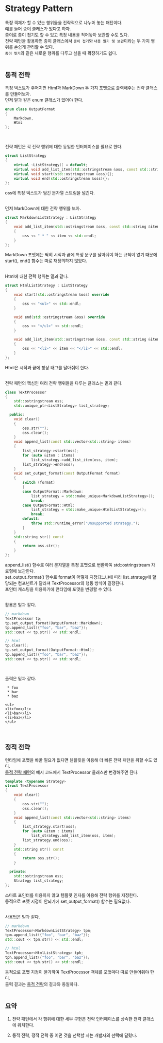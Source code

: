 # Strategy Pattern  

특정 객체가 할 수 있는 행위들을 전략적으로 나누어 놓는 패턴이다.  
예를 들어 종이 클래스가 있다고 하자.  
종이로 종이 접기도 할 수 있고 특정 내용을 적어놓아 보관할 수도 있다.  
전략 패턴을 활용하면 종이 클래스에서 ```종이 접기```와 ```내용 필기 및 보관```이라는 두 가지 행위를 손쉽게 관리할 수 있다.  
```종이 찢기```와 같은 새로운 행위를 다루고 싶을 때 확장하기도 쉽다.  
&nbsp;  

## 동적 전략  

특정 텍스트가 주어지면 Html과 MarkDown 두 가지 포맷으로 출력해주는 전략 클래스를 만들어보자.  
먼저 밑과 같은 enum 클래스가 있어야 한다.  
```c++
enum class OutputFormat
{
    Markdown,
    Html
};
```
&nbsp;  

전략 패턴은 각 전략 행위에 대한 동일한 인터페이스를 필요로 한다.  
```c++
struct ListStrategy
{
    virtual ~ListStrategy() = default;
    virtual void add_list_item(std::ostringstream &oss, const std::string &item){};
    virtual void start(std::ostringstream &oss){};
    virtual void end(std::ostringstream &oss){};
};
```
oss에 특정 텍스트가 담긴 문자열 스트림을 넘긴다.  
&nbsp;  

먼저 MarkDown에 대한 전략 행위를 보자.  
```c++
struct MarkdownListStrategy : ListStrategy
{
    void add_list_item(std::ostringstream &oss, const std::string &item) override
    {
        oss << " * " << item << std::endl;
    }
};
```
MarkDown 포맷에는 딱히 시작과 끝에 특정 문구를 달아줘야 하는 규칙이 없기 때문에 start(), end() 함수는 따로 재정의하지 않았다.  
&nbsp;  

Html에 대한 전략 행위는 밑과 같다.  
```c++
struct HtmlListStrategy : ListStrategy
{
    void start(std::ostringstream &oss) override
    {
        oss << "<ul>" << std::endl;
    }

    void end(std::ostringstream &oss) override
    {
        oss << "</ul>" << std::endl;
    }

    void add_list_item(std::ostringstream &oss, const std::string &item) override
    {
        oss << "<li>" << item << "</li>" << std::endl;
    }
};
```
Html은 시작과 끝에 항상 태그를 달아줘야 한다.  
&nbsp;  

전략 패턴의 핵심인 여러 전략 행위들을 다루는 클래스는 밑과 같다.  
```c++
class TextProcessor
{
    std::ostringstream oss;
    std::unique_ptr<ListStrategy> list_strategy;

  public:
    void clear()
    {
        oss.str("");
        oss.clear();
    }
    void append_list(const std::vector<std::string> items)
    {
        list_strategy->start(oss);
        for (auto &item : items)
            list_strategy->add_list_item(oss, item);
        list_strategy->end(oss);
    }
    void set_output_format(const OutputFormat format)
    {
        switch (format)
        {
        case OutputFormat::Markdown:
            list_strategy = std::make_unique<MarkdownListStrategy>();
            break;
        case OutputFormat::Html:
            list_strategy = std::make_unique<HtmlListStrategy>();
            break;
        default:
            throw std::runtime_error("Unsupported strategy.");
        }
    }
    std::string str() const
    {
        return oss.str();
    }
};
```
append_list() 함수로 여러 문자열을 특정 포맷으로 변환하여 std::ostringstream 자료형에 보관한다.  
set_output_format() 함수로 format이 어떻게 지정되느냐에 따라 list_strategy에 할당되는 컴포넌트가 달라져 TextProcessor의 행동 방식이 결정된다.  
포인터 캐스팅을 이용하기에 런타임에 포맷을 변경할 수 있다.  
&nbsp;  

활용은 밑과 같다.  
```c++
// markdown
TextProcessor tp;
tp.set_output_format(OutputFormat::Markdown);
tp.append_list({"foo", "bar", "baz"});
std::cout << tp.str() << std::endl;

// html
tp.clear();
tp.set_output_format(OutputFormat::Html);
tp.append_list({"foo", "bar", "baz"});
std::cout << tp.str() << std::endl;
```
&nbsp;  

출력은 밑과 같다.  
```
 * foo      
 * bar      
 * baz      

<ul>        
<li>foo</li>
<li>bar</li>
<li>baz</li>
</ul>
```
&nbsp;  

## 정적 전략  

런타임에 포맷을 바꿀 필요가 없다면 템플릿을 이용해 더 빠른 전략 패턴을 취할 수도 있다.  
[동적 전략 패턴](#동적-전략)의 예시 코드에서 TextProcessor 클래스만 변경해주면 된다.  
```c++
template <typename Strategy>
struct TextProcessor
{
    void clear()
    {
        oss.str("");
        oss.clear();
    }
    void append_list(const std::vector<std::string> items)
    {
        list_strategy.start(oss);
        for (auto &item : items)
            list_strategy.add_list_item(oss, item);
        list_strategy.end(oss);
    }
    std::string str() const
    {
        return oss.str();
    }

  private:
    std::ostringstream oss;
    Strategy list_strategy;
};
```
스마트 포인터를 이용하지 않고 템플릿 인자를 이용해 전략 행위를 지정한다.  
동적으로 포맷 지정이 안되기에 set_output_format() 함수는 필요없다.  
&nbsp;  

사용법은 밑과 같다.  
```c++
// markdown
TextProcessor<MarkdownListStrategy> tpm;
tpm.append_list({"foo", "bar", "baz"});
std::cout << tpm.str() << std::endl;

// html
TextProcessor<HtmlListStrategy> tph;
tph.append_list({"foo", "bar", "baz"});
std::cout << tph.str() << std::endl;
```
동적으로 포맷 지정이 불가하여 TextProcessor 객체를 포맷마다 따로 만들어줘야 한다.  
출력 결과는 [동적 전략](#동적-전략)의 결과와 동일하다.  
&nbsp;  

## 요약  

1. 전략 패턴에서 각 행위에 대한 세부 구현은 전략 인터페이스를 상속한 전략 클래스에 위치한다.  

2. 동적 전략, 정적 전략 중 어떤 것을 선택할 지는 개발자의 선택에 달렸다.  